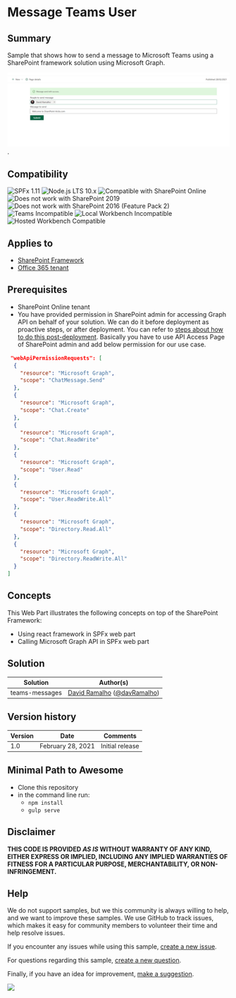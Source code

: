 # Message Teams User

## Summary

Sample that shows how to send a message to Microsoft Teams using a SharePoint framework solution using Microsoft Graph.

![Message Teams Web part preview](./assets/webPart-preview.png).

## Compatibility

![SPFx 1.11](https://img.shields.io/badge/SPFx-1.11.0-green.svg)
![Node.js LTS 10.x](https://img.shields.io/badge/Node.js-LTS%2010.x-green.svg)
![Compatible with SharePoint Online](https://img.shields.io/badge/SharePoint%20Online-Compatible-green.svg)
![Does not work with SharePoint 2019](https://img.shields.io/badge/SharePoint%20Server%202019-Incompatible-red.svg "SharePoint Server 2019 requires SPFx 1.4.1 or lower")
![Does not work with SharePoint 2016 (Feature Pack 2)](https://img.shields.io/badge/SharePoint%20Server%202016%20(Feature%20Pack%202)-Incompatible-red.svg "SharePoint Server 2016 Feature Pack 2 requires SPFx 1.1")
![Teams Incompatible](https://img.shields.io/badge/Teams-Incompatible-lightgrey.svg)
![Local Workbench Incompatible](https://img.shields.io/badge/Local%20Workbench-Incompatible-red.svg "The solution requires access to Microsoft Graph")
![Hosted Workbench Compatible](https://img.shields.io/badge/Hosted%20Workbench-Compatible-green.svg)


## Applies to

* [SharePoint Framework](https://docs.microsoft.com/sharepoint/dev/spfx/sharepoint-framework-overview)
* [Office 365 tenant](https://docs.microsoft.com/sharepoint/dev/spfx/set-up-your-developer-tenant)


## Prerequisites

* SharePoint Online tenant
* You have provided permission in SharePoint admin for accessing Graph API on behalf of your solution. We can do it before deployment as proactive steps, or after deployment. You can refer to [steps about how to do this post-deployment](https://docs.microsoft.com/en-us/sharepoint/dev/spfx/use-aad-tutorial#deploy-the-solution-and-grant-permissions). Basically you have to use API Access Page of SharePoint admin and add below permission for our use case.

```json
 "webApiPermissionRequests": [
  {
    "resource": "Microsoft Graph",
    "scope": "ChatMessage.Send"
  },
  {
    "resource": "Microsoft Graph",
    "scope": "Chat.Create"
  },
  {
    "resource": "Microsoft Graph",
    "scope": "Chat.ReadWrite" 
  },
  {
    "resource": "Microsoft Graph",
    "scope": "User.Read"
  },
  {
    "resource": "Microsoft Graph",
    "scope": "User.ReadWrite.All"
  },
  {
    "resource": "Microsoft Graph",
    "scope": "Directory.Read.All"
  },
  {
    "resource": "Microsoft Graph",
    "scope": "Directory.ReadWrite.All"
  }
]

```

## Concepts

This Web Part illustrates the following concepts on top of the SharePoint Framework:

* Using react framework in SPFx web part
* Calling Microsoft Graph API in SPFx web part

## Solution

Solution|Author(s)
--------|---------
teams-messages| [David Ramalho](https://github.com/DRamalho92) ([@davRamalho](https://twitter.com/davRamalho))


## Version history

Version|Date|Comments
-------|----|--------
1.0|February 28, 2021|Initial release


## Minimal Path to Awesome

- Clone this repository
- in the command line run:
  - `npm install`
  - `gulp serve`


## Disclaimer

**THIS CODE IS PROVIDED *AS IS* WITHOUT WARRANTY OF ANY KIND, EITHER EXPRESS OR IMPLIED, INCLUDING ANY IMPLIED WARRANTIES OF FITNESS FOR A PARTICULAR PURPOSE, MERCHANTABILITY, OR NON-INFRINGEMENT.**

## Help

We do not support samples, but we this community is always willing to help, and we want to improve these samples. We use GitHub to track issues, which makes it easy for  community members to volunteer their time and help resolve issues.

If you encounter any issues while using this sample, [create a new issue](https://github.com/pnp/sp-dev-fx-webparts/issues/new?assignees=&labels=Needs%3A+Triage+%3Amag%3A%2Ctype%3Abug-suspected&template=bug-report.yml&sample=react-teams-message-user&authors=@DRamalho92&title=react-teams-message-user%20-%20).

For questions regarding this sample, [create a new question](https://github.com/pnp/sp-dev-fx-webparts/issues/new?assignees=&labels=Needs%3A+Triage+%3Amag%3A%2Ctype%3Abug-suspected&template=question.yml&sample=react-teams-message-user&authors=@DRamalho92&title=react-teams-message-user%20-%20).

Finally, if you have an idea for improvement, [make a suggestion](https://github.com/pnp/sp-dev-fx-webparts/issues/new?assignees=&labels=Needs%3A+Triage+%3Amag%3A%2Ctype%3Abug-suspected&template=suggestion.yml&sample=react-teams-message-user&authors=@DRamalho92&title=react-teams-message-user%20-%20).

<img src="https://telemetry.sharepointpnp.com/sp-dev-fx-webparts/samples/react-teams-message-user" />
